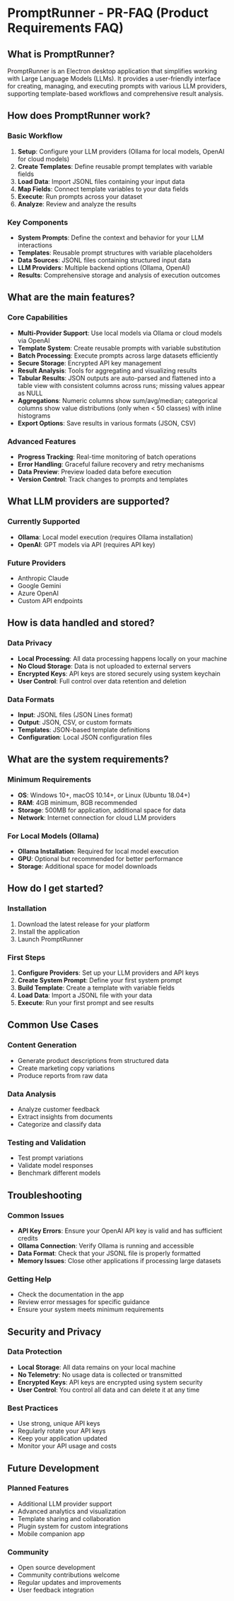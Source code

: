 # PromptRunner - PR-FAQ (Product Requirements FAQ)

## What is PromptRunner?
PromptRunner is an Electron desktop application that simplifies working with Large Language Models (LLMs). It provides a user-friendly interface for creating, managing, and executing prompts with various LLM providers, supporting template-based workflows and comprehensive result analysis.

## How does PromptRunner work?

### Basic Workflow
1. **Setup**: Configure your LLM providers (Ollama for local models, OpenAI for cloud models)
2. **Create Templates**: Define reusable prompt templates with variable fields
3. **Load Data**: Import JSONL files containing your input data
4. **Map Fields**: Connect template variables to your data fields
5. **Execute**: Run prompts across your dataset
6. **Analyze**: Review and analyze the results

### Key Components
- **System Prompts**: Define the context and behavior for your LLM interactions
- **Templates**: Reusable prompt structures with variable placeholders
- **Data Sources**: JSONL files containing structured input data
- **LLM Providers**: Multiple backend options (Ollama, OpenAI)
- **Results**: Comprehensive storage and analysis of execution outcomes

## What are the main features?

### Core Capabilities
- **Multi-Provider Support**: Use local models via Ollama or cloud models via OpenAI
- **Template System**: Create reusable prompts with variable substitution
- **Batch Processing**: Execute prompts across large datasets efficiently
- **Secure Storage**: Encrypted API key management
- **Result Analysis**: Tools for aggregating and visualizing results
- **Tabular Results**: JSON outputs are auto-parsed and flattened into a table view with consistent columns across runs; missing values appear as NULL
- **Aggregations**: Numeric columns show sum/avg/median; categorical columns show value distributions (only when < 50 classes) with inline histograms
- **Export Options**: Save results in various formats (JSON, CSV)

### Advanced Features
- **Progress Tracking**: Real-time monitoring of batch operations
- **Error Handling**: Graceful failure recovery and retry mechanisms
- **Data Preview**: Preview loaded data before execution
- **Version Control**: Track changes to prompts and templates

## What LLM providers are supported?

### Currently Supported
- **Ollama**: Local model execution (requires Ollama installation)
- **OpenAI**: GPT models via API (requires API key)

### Future Providers
- Anthropic Claude
- Google Gemini
- Azure OpenAI
- Custom API endpoints

## How is data handled and stored?

### Data Privacy
- **Local Processing**: All data processing happens locally on your machine
- **No Cloud Storage**: Data is not uploaded to external servers
- **Encrypted Keys**: API keys are stored securely using system keychain
- **User Control**: Full control over data retention and deletion

### Data Formats
- **Input**: JSONL files (JSON Lines format)
- **Output**: JSON, CSV, or custom formats
- **Templates**: JSON-based template definitions
- **Configuration**: Local JSON configuration files

## What are the system requirements?

### Minimum Requirements
- **OS**: Windows 10+, macOS 10.14+, or Linux (Ubuntu 18.04+)
- **RAM**: 4GB minimum, 8GB recommended
- **Storage**: 500MB for application, additional space for data
- **Network**: Internet connection for cloud LLM providers

### For Local Models (Ollama)
- **Ollama Installation**: Required for local model execution
- **GPU**: Optional but recommended for better performance
- **Storage**: Additional space for model downloads

## How do I get started?

### Installation
1. Download the latest release for your platform
2. Install the application
3. Launch PromptRunner

### First Steps
1. **Configure Providers**: Set up your LLM providers and API keys
2. **Create System Prompt**: Define your first system prompt
3. **Build Template**: Create a template with variable fields
4. **Load Data**: Import a JSONL file with your data
5. **Execute**: Run your first prompt and see results

## Common Use Cases

### Content Generation
- Generate product descriptions from structured data
- Create marketing copy variations
- Produce reports from raw data

### Data Analysis
- Analyze customer feedback
- Extract insights from documents
- Categorize and classify data

### Testing and Validation
- Test prompt variations
- Validate model responses
- Benchmark different models

## Troubleshooting

### Common Issues
- **API Key Errors**: Ensure your OpenAI API key is valid and has sufficient credits
- **Ollama Connection**: Verify Ollama is running and accessible
- **Data Format**: Check that your JSONL file is properly formatted
- **Memory Issues**: Close other applications if processing large datasets

### Getting Help
- Check the documentation in the app
- Review error messages for specific guidance
- Ensure your system meets minimum requirements

## Security and Privacy

### Data Protection
- **Local Storage**: All data remains on your local machine
- **No Telemetry**: No usage data is collected or transmitted
- **Encrypted Keys**: API keys are encrypted using system security
- **User Control**: You control all data and can delete it at any time

### Best Practices
- Use strong, unique API keys
- Regularly rotate your API keys
- Keep your application updated
- Monitor your API usage and costs

## Future Development

### Planned Features
- Additional LLM provider support
- Advanced analytics and visualization
- Template sharing and collaboration
- Plugin system for custom integrations
- Mobile companion app

### Community
- Open source development
- Community contributions welcome
- Regular updates and improvements
- User feedback integration
